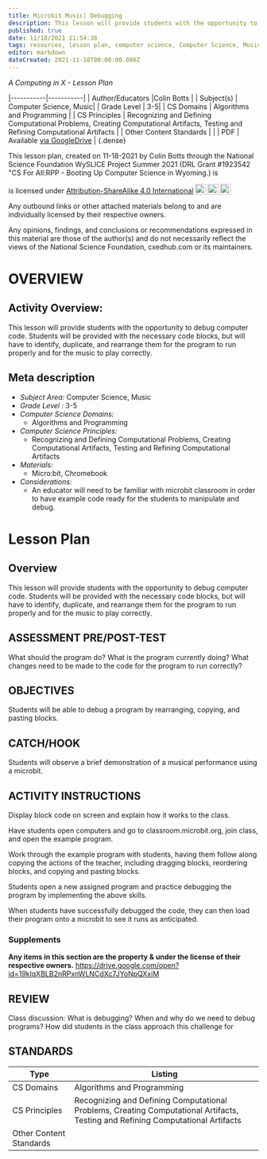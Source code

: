 ```yaml
---
title: Microbit Music| Debugging
description: This lesson will provide students with the opportunity to debug computer code.  Students will be provided with the necessary code blocks, but will have to identify, duplicate, and rearrange them for the program to run properly and for the music to play correctly.
published: true
date: 11/18/2021 11:54:38
tags: resources, lesson plan, computer science, Computer Science, Music 
editor: markdown
dateCreated: 2021-11-18T00:00:00.000Z
---
```

*A Computing in X - Lesson Plan*

|-----------|-----------|
| Author/Educators |Colin Botts |
| Subject(s) | Computer Science, Music|
| Grade Level | 3-5|
| CS Domains | Algorithms and Programming |
| CS Principles | Recognizing and Defining Computational Problems, Creating Computational Artifacts, Testing and Refining Computational Artifacts |
| Other Content Standards |  | 
| PDF | Available [via GoogleDrive](https://drive.google.com/open?id=16Rh8B2Du6UosRB03WcKz1rndwSLdWjqN) |
{.dense}






This lesson plan, created on 11-18-2021 by Colin Botts through the National Science Foundation WySLICE Project Summer 2021 (DRL Grant #1923542 "CS For All:RPP - Booting Up Computer Science in Wyoming.) is  <p xmlns:cc="http://creativecommons.org/ns#" >  is licensed under <a href="http://creativecommons.org/licenses/by-sa/4.0/?ref=chooser-v1" target="_blank" rel="license noopener noreferrer" style="display:inline-block;">Attribution-ShareAlike 4.0 International<img style="height:22px!important;margin-left:3px;vertical-align:text-bottom;" src="https://mirrors.creativecommons.org/presskit/icons/cc.svg?ref=chooser-v1"><img style="height:22px!important;margin-left:3px;vertical-align:text-bottom;" src="https://mirrors.creativecommons.org/presskit/icons/by.svg?ref=chooser-v1"><img style="height:22px!important;margin-left:3px;vertical-align:text-bottom;" src="https://mirrors.creativecommons.org/presskit/icons/sa.svg?ref=chooser-v1"></a></p>


Any outbound links or other attached materials belong to and are individually licensed by their respective owners. 


Any opinions, findings, and conclusions or recommendations expressed in this material are those of the author(s) and do not necessarily reflect the views of the National Science Foundation, cxedhub.com or its maintainers.


# OVERVIEW
## Activity Overview:  
This lesson will provide students with the opportunity to debug computer code.  Students will be provided with the necessary code blocks, but will have to identify, duplicate, and rearrange them for the program to run properly and for the music to play correctly.
## Meta description
+ *Subject Area:* Computer Science, Music 
+ *Grade Level :* 3-5 
+ *Computer Science Domains:*
   + Algorithms and Programming
+ *Computer Science Principles:*
   + Recognizing and Defining Computational Problems, Creating Computational Artifacts, Testing and Refining Computational Artifacts
+ *Materials:* 
   + Micro:bit, Chromebook
+ *Considerations:*
   + An educator will need to be familiar with microbit classroom in order to have example code ready for the students to manipulate and debug.


# Lesson Plan
## Overview
This lesson will provide students with the opportunity to debug computer code.  Students will be provided with the necessary code blocks, but will have to identify, duplicate, and rearrange them for the program to run properly and for the music to play correctly.
## ASSESSMENT PRE/POST-TEST
What should the program do?
What is the program currently doing?
What changes need to be made to the code for the program to run correctly?
## OBJECTIVES
Students will be able to debug a program by rearranging, copying, and pasting blocks.


## CATCH/HOOK
Students will observe a brief demonstration of a musical performance using a microbit.


## ACTIVITY INSTRUCTIONS
Display block code on screen and explain how it works to the class.


Have students open computers and go to classroom.microbit.org, join class, and open the example program.


Work through the example program with students, having them follow along copying the actions of the teacher, including dragging blocks, reordering blocks, and copying and pasting blocks.


Students open a new assigned program and practice debugging the program by  implementing the above skills.


When students have successfully debugged the code, they can then load their program onto a microbit to see it runs as anticipated.


### Supplements
**Any items in this section are the property & under the license of their respective owners.**
https://drive.google.com/open?id=19kIqXBLB2nRPxnWLNCdXc7JYoNpQXxiM




## REVIEW
Class discussion: What is debugging? When and why do we need to debug programs?  How did students in the class approach this challenge for
## STANDARDS        
| Type | Listing | 
|-----------|-----------|
| CS Domains  | Algorithms and Programming|
| CS Principles   | Recognizing and Defining Computational Problems, Creating Computational Artifacts, Testing and Refining Computational Artifacts|
| Other Content Standards |   |
